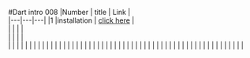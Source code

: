 #Dart intro 008
|Number   |  title |  Link |   
|---|---|---|
|1   |installation   | [click here](./classes/class1.md)  |   
|  |   |   |   
|    |   |   |  
 |    |   |   | 
 |    |   |   | 
 |    |   |   | 
 |    |   |   | 
 |    |   |   | 
 |    |   |   | 
 |    |   |   | 
 |    |   |   | 
 |    |   |   | 
 |    |   |   | 
 |    |   |   | 
 |    |   |   | 
 |    |   |   | 
 |    |   |   | 